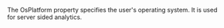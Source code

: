 The OsPlatform property specifies the user's operating system. It is used for server sided analytics.